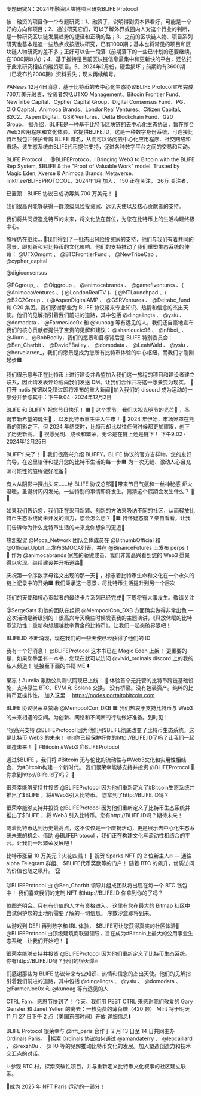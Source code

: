 专题研究N：2024年融资区块链项目研究BLIFE Protocol

按：融资的项目作一个专题研究：1、融资了，说明得到资本界看好，可能是一个好的方向和项目；2、通过研究它们，可以了解外界或圈内人对这个行业的判断，是一种研究区块链发展趋势的捷径和正确的路；3、之前的区块链人物、项目系列研究也基本是追一些热点或按版块研究，已有1000期；基本也将常见的项目和区块链人物研究的差不多；正好可以告一段落（前期落下的一些已计划的还要继续，在1000期以内）；4、基于推特是目前区块链信息最集中和更新快的平台，还依托于此来研究相应的融资项目。5、2024年2月份，硬盘损坏；前期约有3600期（已发布约2000期）资料丢失；现未再续编号。

PANews 12月4日消息，基于比特币的去中心化生态协议BLIFE Protocol宣布完成700万美元融资，投资者包括UTXO Management、Bitcoin Frontier Fund、NewTribe Capital、Cypher Capital Group、Digital Consensus Fund、PG、OIG Capital、Animoca Brands、LondonReal Ventures、Citizen Capital、B2C2、Aspen Digital、GSR Ventures、Delta Blockchain Fund、G20 Group。
据介绍，BLIFE是一种基于比特币区块链的去中心化生态协议，旨在整合Web3应用程序和文化体验。它提供BLIFE.ID，这是一种数字身份系统，可连接比特币钱包并保护专属.BLIFE 域名，从而可以访问去中心化应用程序、社交网络和市场。该生态系统由BLIFE代币提供支持，促进各种数字平台之间的交易和互动。

BLIFE Protocol
，
@BLIFEProtoco，l
Bringing Web3 to Bitcoin with the BLIFE Rep System, $BLIFE & the "Proof of Valuable Work" model. Trusted by Magic Eden, Xverse & Animoca Brands.
Metaverse，linktr.ee/BLIFEPROTOCOL，2024年1月 加入，
150 正在关注，
26万 关注者，

已置顶：BLIFE 协议已成功筹集 700 万美元！ 🎉

我们很高兴能够获得一群顶级风险投资家、远见天使以及核心贡献者的支持。

我们将共同塑造比特币的未来，将文化放在首位，为您在比特币上的生活构建终极中心。

旅程仍在继续... 🌟我们得到了一批杰出风险投资家的支持，他们与我们有着共同的愿景，即创新和对比特币的文化影响。他们的支持推动了我们重塑生态系统的使命： 
@UTXOmgmt
 、 
@BTCFrontierFund
 、 
@NewTribeCap
 、 
@cypher_capital
 
@digiconsensus
 
@PGgroup_
 、 
@Oiggroup
 、 
@animocabrands
 、 
@gamefiventures
 、( 
@AnimocaVentures
 、( 
@LondonRealTV
 )、( 
@NTLaunchpad
 、( 
@B2C2Group
 、( 
@AspenDigitalAMP
 、 
@GSRVentures
 、 
@Deltabc_fund
和 G20 集团。我们感谢那些为 BLIFE 协议带来专业知识、热情和信念的杰出天使。他们的见解指引着我们前进的道路，其中包括
@dingalingts
 、 
@ysiu
 、 
@domodata
 、 
@FarmerJoe0x
和
@kunoag
等有远见的人，我们还自豪地宣布我们的核心贡献者提供了宝贵的见解和建议： 
@shanicucic96
 、 
@nftboi_
 、 
@Jiurn
 、 
@BobBodily，我们的愿景和目标背后是 BLIFE 特别委员会： 
@Ben_Charbit
 、 
@DavidFBailey
 、 
@domodata
 、 
@LeahWald
 、 
@ysiu
 、 
@hervelarren_，我们的愿景是成为您所有比特币体验的中心枢纽，而我们才刚刚起步🟧

我们很乐意与正在比特币上进行建设并希望加入我们这一旅程的项目和建设者建立联系，因此请发表评论或向我们发送 DM。让我们合作并将这一愿景变为现实。 🤝打开 notis 按钮以免错过即将发布的重大新闻👀加入我们的 discord 成为运动的一部分并参与其中：下午9:04 · 2024年12月2日

BLIFE 和 BLIFFY 祝您节日快乐！ 🟧🤖
这个季节，我们庆祝光明节的光芒🕎 ，圣诞节新希望的诞生🎄 ，以及比特币重生进入牛市！ 👀
2024 年伊始，市场笼罩在熊市的阴影之下，但 2024 年结束时，比特币却比以往任何时候都更加耀眼，创下了历史新高。 🎁
祝愿光明、成长和繁荣，无论是在链上还是链下！ 下午9:02 · 2024年12月25日

BLIFFY 来了！ 🤖
我们很高兴介绍 BLIFFY，BLIFE 协议的官方吉祥物。您的友好向导，在这里陪伴和提升您的比特币生活的每一步🟧
为一次无缝、激动人心且充满可能性的旅程做好准备🔑

有人从阴影中探出头来……给 BLIFE 协议总部🎄✨带来节日气氛和一丝神秘感
炉火温暖，圣诞树闪闪发光，一些特别的事情即将发生。猜猜这个假期会发生什么？ 🎁👀

如果我们告诉您，我们正在采用新颖、创新的方法来吸纳不同的社区，从而释放比特币生态系统尚未开发的潜力，您会怎么想？ 🔑🟧
持怀疑态度？亲自看看，让我们告诉你为什么比特币生活的未来比你想象的更近🤝

热烈祝贺
@Moca_Network
团队全体成员在
@BithumbOfficial
和
@Official_Upbit
上发布$MOCA列表，并在
@BinanceFutures
上发布 perps！ 🥳
作为
@animocabrands
家族的骄傲成员，我们非常高兴看到您的 Web3 愿景得以实现。继续建设并开拓道路🤝

庆祝第一个序数字母铭文出现的那一天🥳 ，标志着比特币生命和文化在一个永久的链上记录中的开始🟧
我们秉承这一愿景，将比特币生活提升到另一个层次

我们的天使和核心贡献者的最终卡片系列已经完成👀
下周将有大事发生。敬请关注

 
@SergeSats
和他的团队在组织
@MempoolCon_DXB
方面确实做得非常出色 — 这次活动是新级别的！很高兴今天晚些时候发表我的主题演讲，《释放休眠的比特币流动性：重新构想超越数字黄金的比特币》。让我们一起突破界限吧！

BLIFE.ID 不断涌现，现在我们的一些天使已经获得了他们的 ID 

我有一个好消息！
@BLIFEProtocol
这本书已在 Magic Eden 上架！
更重要的是，如果您手里有一本书，您现在就可以访问
@vivid_ordinals
 discord 上的我的私人频道！
链接至下面的书籍 ME ⬇️

果冻！Aurelia 激励公共测试网现已上线！ 🪼
体验首个无托管的比特币跨链基础设施，支持原生 BTC、EVM 和 Solana 交换。
没有桥梁。没有包装资产。纯粹的比特币互操作性。
加入这里：
https://nodes.portaltobitcoin.com

BLIFE 协议很荣幸赞助
@MempoolCon_DXB
 🟧
我们热衷于支持比特币与 Web3 的未来相遇的空间。为创新、网络和不间断的行动做好准备。到时见！

“很高兴支持
@BLIFEProtocol
因为他们用$BLIFE彻底改变了比特币生态系统。这是比特币 Web3 的未来！ 🌐⛓️你已经保护好你的http://BLIFE.ID了吗？让我们一起塑造未来！ 🚀 #Bitcoin #Web3 
@BLIFEProtocol

通过$BLIFE ，我们将 #Bitcoin 无与伦比的流动性与#Web3文化和实用性相结合，为#Bitcoin构建一个新时代。
我们很荣幸能够支持并投资
@BLIFEProtocol
 🤝
你拿到http://Blife.Id了吗？ 🤩

很荣幸能够支持并投资
@BLIFEProtocol
因为他们重新定义了#Bitcoin生态系统并推出了$BLIFE ，将#Web3引入比特币。
您拿到了http://BLIFE.ID吗？

很荣幸能够支持并投资
@BLIFEProtocol
因为他们重新定义了比特币生态系统并推出了$BLIFE ，将 Web3 引入比特币。您有http://BLIFE.ID吗？期待未来！

随着比特币达到历史最高点，这不仅仅是一个庆祝活动，更是展示去中心化生态系统未来的机会。借助
@BLIFEProtocol
 ，我们正在构建文化与流动性相结合的平台。让我们一起繁荣发展吧！ 

比特币涨至 10 万美元？火花四溅！ 🚀
祝贺 Sparks NFT 的 2 位新主人🔥 — 通往 alpha Telegram 群组、 $BLIFE代币奖励等的门户！
随着 BTC 的飙升，优质访问的价值也随之飙升。 🏆

@BLIFEProtocol
由
@Ben_Charbit
领导并组成团队将出现在每一个 BTC 钱包中！
我们喜欢我们的定制 NFT 和http://BLIFE.ID
你拿到你的了吗？

位图光明会。只有有价值的人才有资格进入。
这里有您在最大的 Bitmap 社区中尝试保护您的土地所需要了解的一切信息。
序数沙盒即将到来。

从游戏到 DEFI 再到数字和 IRL 体验， $BLIFE可让您获得真实的社区体验🥳
@BLIFEProtocol
由顶级建筑商联盟领导，旨在成为#Bitcoin上最大的公用事业生态系统 - 让我们开始吧！ 🚀

很荣幸能够支持并投资
@BLIFEProtocol
因为他们重新定义了比特币生态系统。你有http://BLIFE.ID吗？我们的很火爆🔥

们感谢那些为 BLIFE 协议带来专业知识、热情和信念的杰出天使。他们的见解指引着我们前进的道路，其中包括
@dingalingts
 、 
@ysiu
 、 
@domodata
 、 
@FarmerJoe0x
和
@kunoag
等有远见的人

 CTRL Fam，感恩节快到了！
今天，我们用 PEST CTRL 来感谢我们敬爱的 Gary Gensler 和 Janet Yellen 的离去：一枚免费的薄荷糖（420 颗）
Mint 将于明天 11 月 27 日下午 2 点（美国东部时间）开放
详细信息⬇️

BLIFE Protocol 很荣幸与
@nft_paris
合作于 2 月 13 日至 14 日共同主办 Ordinals Paris。
🌟探索 Ordinals 协议如何通过
@amandaterry
 、 
@leocaillard
 、 
@rexzh0u
 、 
@TO
等的见解推动比特币文化的发展。加入塑造创造力和技术交汇点的对话。

✨参观 BTC 村，探索突破性项目，并与重新定义比特币文化叙事的社区建立联系。

📅成为 2025 年 NFT Paris 运动的一部分！
